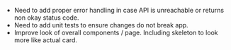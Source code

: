 - Need to add proper error handling in case API is unreachable or returns non okay status code.
- Need to add unit tests to ensure changes do not break app.
- Improve look of overall components / page. Including skeleton to look more like actual card.